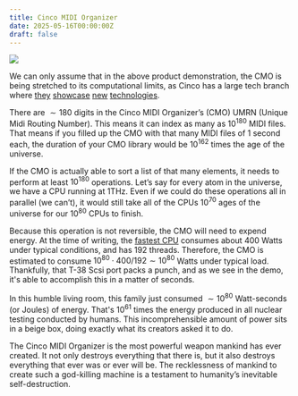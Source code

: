 ```yaml
---
title: Cinco MIDI Organizer
date: 2025-05-16T00:00:00Z
draft: false
---
```

![](https://www.youtube.com/watch?v=puVYtkh-LO4)

We can only assume that in the above product demonstration, the CMO is being stretched to its computational limits, as Cinco has a large tech branch where [they](https://www.youtube.com/watch?v=a8K6QUPmv8Q) [showcase](https://www.youtube.com/watch?v=XEW5b5ZtaV0) [new](https://www.youtube.com/watch?v=R-o7YG3x0DI) [technologies](https://www.youtube.com/watch?v=x9S2ciB-6jc).

There are $\sim180$ digits in the Cinco MIDI Organizer’s (CMO) UMRN (Unique Midi Routing Number). This means it can index as many as $10^{180}$ MIDI files. That means if you filled up the CMO with that many MIDI files of $1$ second each, the duration of your CMO library would be $10^{162}$ times the age of the universe.

If the CMO is actually able to sort a list of that many elements, it needs to perform at least $10^{180}$ operations. Let’s say for every atom in the universe, we have a CPU running at 1THz. Even if we could do these operations all in parallel (we can’t), it would still take all of the CPUs $10^{70}$ ages of the universe for our $10^{80}$ CPUs to finish.

Because this operation is not reversible, the CMO will need to expend energy. At the time of writing, the [fastest CPU](https://www.cpubenchmark.net/cpu.php?cpu=AMD+EPYC+9655P&id=6354) consumes about $400$ Watts under typical conditions, and has $192$ threads. Therefore, the CMO is estimated to consume $10^{80} \cdot 400 / 192 \sim 10^{80}$ Watts under typical load. Thankfully, that T-38 Scsi port packs a punch, and as we see in the demo, it's able to accomplish this in a matter of seconds.

In this humble living room, this family just consumed $\sim 10^{80}$ Watt-seconds (or Joules) of energy. That's $10^{61}$ times the energy produced in all nuclear testing conducted by humans. This incomprehensible amount of power sits in a beige box, doing exactly what its creators asked it to do.

The Cinco MIDI Organizer is the most powerful weapon mankind has ever created. It not only destroys everything that there is, but it also destroys everything that ever was or ever will be. The recklessness of mankind to create such a god-killing machine is a testament to humanity’s inevitable self-destruction.
